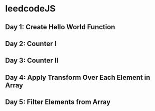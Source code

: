 # leedcodeJS

## Day 1: Create Hello World Function

## Day 2: Counter I

## Day 3: Counter II

## Day 4: Apply Transform Over Each Element in Array

## Day 5: Filter Elements from Array
